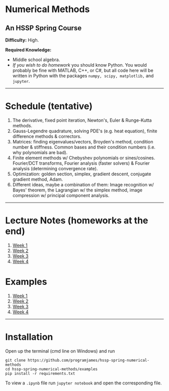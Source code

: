 # Numerical Methods
## An HSSP Spring Course

**Difficulty:** High.

**Required Knowledge:**
- Middle school algebra.
- *If you wish to do homework* you should know Python. You would probably be fine with MATLAB, C++, or C#, but all code here will be written in Python with the packages `numpy, scipy, matplotlib,` and `jupyter`.

-----

# Schedule (tentative)

1. The derivative, fixed point iteration, Newton's, Euler & Runge-Kutta methods.
2. Gauss-Legendre quadrature, solving PDE's (e.g. heat equation), finite difference methods & correctors.
3. Matrices: finding eigenvalues/vectors, Broyden's method, condition number & stiffness. Common bases and their condition numbers (i.e. why polynomials are bad).
4. Finite element methods w/ Chebyshev polynomials or sines/cosines. Fourier/DCT transforms, Fourier analysis (faster solvers) & Fourier analysis (determining convergence rate).
5. Optimization: golden section, simplex, gradient descent, conjugate gradient method, Adam.
6. Different ideas, maybe a combination of them: Image recognition w/ Bayes' theorem, the Lagrangian w/ the simplex method, image compression w/ principal component analysis.

-----

# Lecture Notes (homeworks at the end)

1. [Week 1](notes/lecture1.pdf)
2. [Week 2](notes/lecture2.pdf)
3. [Week 3](notes/lecture3.pdf)
4. [Week 4](notes/lecture4.pdf)

# Examples

1. [Week 1](examples/lecture1.html)
2. [Week 2](examples/lecture2.html)
3. [Week 3](examples/lecture3.html)
4. [Week 4](examples/lecture4.html)

-----

# Installation
Open up the terminal (cmd line on Windows) and run
```shell
git clone https://github.com/programjames/hssp-spring-numerical-methods
cd hssp-spring-numerical-methods/examples
pip install -r requirements.txt
```

To view a `.ipynb` file run `jupyter notebook` and open the corresponding file.
